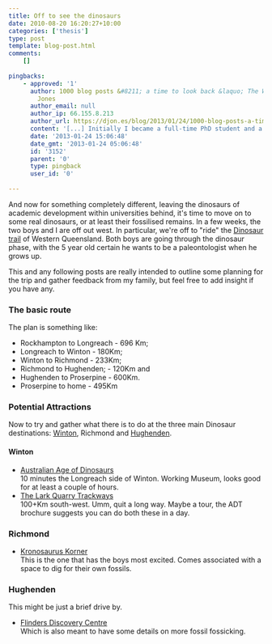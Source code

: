 ```yaml
---
title: Off to see the dinosaurs
date: 2010-08-20 16:20:27+10:00
categories: ['thesis']
type: post
template: blog-post.html
comments:
    []
    
pingbacks:
    - approved: '1'
      author: 1000 blog posts &#8211; a time to look back &laquo; The Weblog of (a) David
        Jones
      author_email: null
      author_ip: 66.155.8.213
      author_url: https://djon.es/blog/2013/01/24/1000-blog-posts-a-time-to-look-back/
      content: '[...] Initially I became a full-time PhD student and a Dad. [...]'
      date: '2013-01-24 15:06:48'
      date_gmt: '2013-01-24 05:06:48'
      id: '3152'
      parent: '0'
      type: pingback
      user_id: '0'
    
---
```

And now for something completely different, leaving the dinosaurs of academic development within universities behind, it's time to move on to some real dinosaurs, or at least their fossilised remains. In a few weeks, the two boys and I are off out west. In particular, we're off to "ride" the [Dinosaur trail](http://www.queenslandholidays.com.au/things-to-see-and-do/australias-dinosaur-trail/index.cfm) of Western Queensland. Both boys are going through the dinosaur phase, with the 5 year old certain he wants to be a paleontologist when he grows up.

This and any following posts are really intended to outline some planning for the trip and gather feedback from my family, but feel free to add insight if you have any.

### The basic route

The plan is something like:

- Rockhampton to Longreach - 696 Km;
- Longreach to Winton - 180Km;
- Winton to Richmond - 233Km;
- Richmond to Hughenden; - 120Km and
- Hughenden to Proserpine - 600Km.
- Proserpine to home - 495Km

### Potential Attractions

Now to try and gather what there is to do at the three main Dinosaur destinations: [Winton](http://www.queenslandholidays.com.au/destinations/outback/places-to-visit/winton/index.cfm), Richmond and [Hughenden](http://www.hughenden.com/Document1.aspx?id=789).

#### Winton

- [Australian Age of Dinosaurs](http://www.queenslandholidays.com.au/destinations/outback/things-to-see-and-do/australian-age-of-dinosaurs/index.cfm)  
    10 minutes the Longreach side of Winton. Working Museum, looks good for at least a couple of hours.
- [The Lark Quarry Trackways](http://www.dinosaurtrackways.com.au/)  
    100+Km south-west. Umm, quit a long way. Maybe a tour, the ADT brochure suggests you can do both these in a day.

### Richmond

- [Kronosaurus Korner](http://www.kronosauruskorner.com.au/home)  
    This is the one that has the boys most excited. Comes associated with a space to dig for their own fossils.

### Hughenden

This might be just a brief drive by.

- [Flinders Discovery Centre](http://www.hughenden.com/Document1.aspx?id=808)  
    Which is also meant to have some details on more fossil fossicking.
